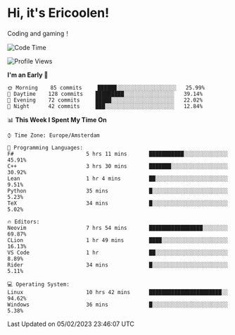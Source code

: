 # Hi, it's Ericoolen!
Coding and gaming！

<!--START_SECTION:waka-->
![Code Time](http://img.shields.io/badge/Code%20Time-663%20hrs%2023%20mins-blue)

![Profile Views](http://img.shields.io/badge/Profile%20Views-17-blue)

**I'm an Early 🐤** 

```text
🌞 Morning    85 commits     ██████░░░░░░░░░░░░░░░░░░░   25.99% 
🌆 Daytime    128 commits    █████████░░░░░░░░░░░░░░░░   39.14% 
🌃 Evening    72 commits     █████░░░░░░░░░░░░░░░░░░░░   22.02% 
🌙 Night      42 commits     ███░░░░░░░░░░░░░░░░░░░░░░   12.84%

```


📊 **This Week I Spent My Time On** 

```text
⌚︎ Time Zone: Europe/Amsterdam

💬 Programming Languages: 
F#                       5 hrs 11 mins       ███████████░░░░░░░░░░░░░░   45.91% 
C++                      3 hrs 30 mins       ███████░░░░░░░░░░░░░░░░░░   30.92% 
Lean                     1 hr 4 mins         ██░░░░░░░░░░░░░░░░░░░░░░░   9.51% 
Python                   35 mins             █░░░░░░░░░░░░░░░░░░░░░░░░   5.23% 
TeX                      34 mins             █░░░░░░░░░░░░░░░░░░░░░░░░   5.02%

🔥 Editors: 
Neovim                   7 hrs 54 mins       █████████████████░░░░░░░░   69.87% 
CLion                    1 hr 49 mins        ████░░░░░░░░░░░░░░░░░░░░░   16.13% 
VS Code                  1 hr                ██░░░░░░░░░░░░░░░░░░░░░░░   8.89% 
Rider                    34 mins             █░░░░░░░░░░░░░░░░░░░░░░░░   5.11%

💻 Operating System: 
Linux                    10 hrs 42 mins      ███████████████████████░░   94.62% 
Windows                  36 mins             █░░░░░░░░░░░░░░░░░░░░░░░░   5.38%

```


 Last Updated on 05/02/2023 23:46:07 UTC
<!--END_SECTION:waka-->

